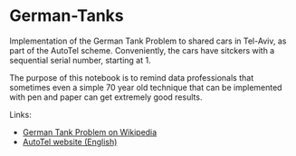 # German-Tanks
Implementation of the German Tank Problem to shared cars in Tel-Aviv, as part of the AutoTel scheme. Conveniently, the cars have sitckers with a sequential serial number, starting at 1.

The purpose of this notebook is to remind data professionals that sometimes even a simple 70 year old technique that can be implemented with pen and paper can get extremely good results.

Links:
- [German Tank Problem on Wikipedia](https://en.wikipedia.org/wiki/German_tank_problem)
- [AutoTel website (English)](https://www.autotel.co.il/en/)
